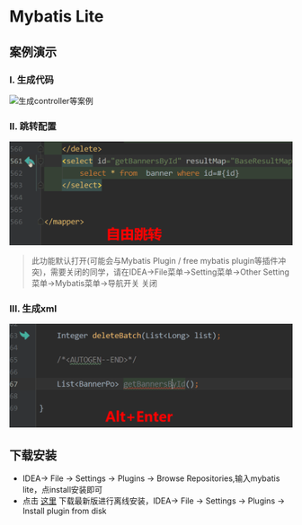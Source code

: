 # Mybatis Lite

## 案例演示

### I. 生成代码
![生成controller等案例](doc/sample1.gif)
### II. 跳转配置
![跳转](doc/navi.gif)
> 此功能默认打开(可能会与Mybatis Plugin / free mybatis plugin等插件冲突)，需要关闭的同学，请在IDEA->File菜单->Setting菜单->Other Setting菜单->Mybatis菜单->导航开关 关闭
### III. 生成xml
![跳转](doc/generate.gif)

## 下载安装  
- IDEA-> File -> Settings -> Plugins -> Browse Repositories,输入mybatis lite，点install安装即可
- 点击 [这里](https://plugins.jetbrains.com/plugin/10921-mybatis-lite) 下载最新版进行离线安装，IDEA-> File -> Settings -> Plugins -> Install plugin from disk
